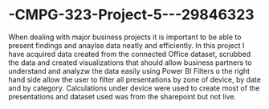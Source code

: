 # -CMPG-323-Project-5---29846323

When dealing with major business projects it is important to be able to present findings and anaylse data neatly and efficiently.
In this project I have acquired data created from the connected Office dataset, scrubbed the data and created visualizations that should allow business partners to understand and analyzw the data easily using Power BI
Filters  o the right hand side allow the user to filter all presentations by zone of device, by date and by category.
Calculations under device were used to create most of the presentations and dataset used was from the sharepoint but not live.
